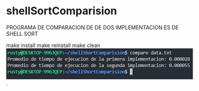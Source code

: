 # shellSortComparision
PROGRAMA DE COMPARACION DE DE DOS IMPLEMENTACION ES DE SHELL SORT

make install
make reinstall
make clean
![running file](https://raw.githubusercontent.com/adalbertog20/shellSortComparision/main/images/compare.png "adalberto").

